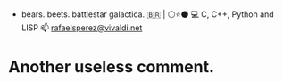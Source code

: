- bears. beets. battlestar galactica.
🇧🇷 | ⚪⭐⚫
💻 C, C++, Python and LISP 
📫 rafaelsperez@vivaldi.net

# Another useless comment.
